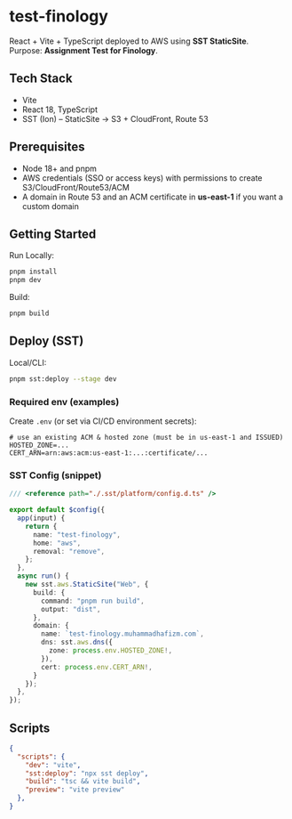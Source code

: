 # test-finology

React + Vite + TypeScript deployed to AWS using **SST StaticSite**.  
Purpose: **Assignment Test for Finology**.

## Tech Stack
- Vite
- React 18, TypeScript
- SST (Ion) – StaticSite → S3 + CloudFront, Route 53

## Prerequisites
- Node 18+ and pnpm
- AWS credentials (SSO or access keys) with permissions to create S3/CloudFront/Route53/ACM
- A domain in Route 53 and an ACM certificate in **us-east-1** if you want a custom domain

## Getting Started
Run Locally:

```bash
pnpm install
pnpm dev
```

Build:

```bash
pnpm build
```

## Deploy (SST)

Local/CLI:

```bash
pnpm sst:deploy --stage dev
```

### Required env (examples)
Create `.env` (or set via CI/CD environment secrets):

```
# use an existing ACM & hosted zone (must be in us-east-1 and ISSUED)
HOSTED_ZONE=...
CERT_ARN=arn:aws:acm:us-east-1:...:certificate/...
```


### SST Config (snippet)
```ts
/// <reference path="./.sst/platform/config.d.ts" />

export default $config({
  app(input) {
    return {
      name: "test-finology",
      home: "aws",
      removal: "remove",
    };
  },
  async run() {
    new sst.aws.StaticSite("Web", {
      build: {
        command: "pnpm run build",
        output: "dist",
      },
      domain: {
        name: `test-finology.muhammadhafizm.com`,
        dns: sst.aws.dns({
          zone: process.env.HOSTED_ZONE!,
        }),
        cert: process.env.CERT_ARN!,
      }
    });
  },
});

```

## Scripts
```json
{
  "scripts": {
    "dev": "vite",
    "sst:deploy": "npx sst deploy",
    "build": "tsc && vite build",
    "preview": "vite preview"
  },
}
```
